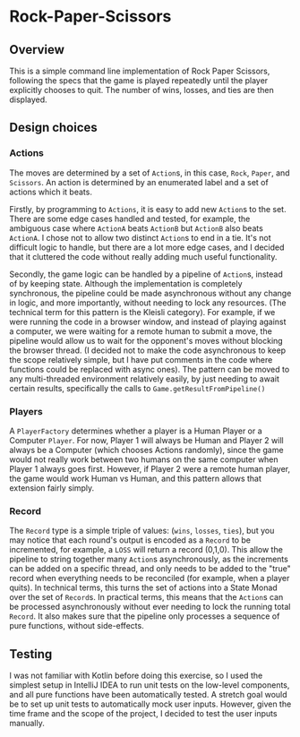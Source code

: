 # Rock-Paper-Scissors

## Overview

This is a simple command line implementation of Rock Paper Scissors, following the specs that the game is played repeatedly until the player explicitly chooses to quit. The number of wins, losses, and ties are then displayed.

## Design choices

### Actions

The moves are determined by a set of `Action`s, in this case, `Rock`, `Paper`, and `Scissors`. An action is determined by an enumerated label and a set of actions which it beats.

Firstly, by programming to `Actions`, it is easy to add new `Action`s to the set. There are some edge cases handled and tested, for example, the ambiguous case where `ActionA` beats `ActionB` but `ActionB` also beats `ActionA`. I chose not to allow two distinct `Action`s to end in a tie. It's not difficult logic to handle, but there are a lot more edge cases, and I decided that it cluttered the code without really adding much useful functionality.

Secondly, the game logic can be handled by a pipeline of `Action`s, instead of by keeping state. Although the implementation is completely synchronous, the pipeline could be made asynchronous without any change in logic, and more importantly, without needing to lock any resources. (The technical term for this pattern is the Kleisli category). For example, if we were running the code in a browser window, and instead of playing against a computer, we were waiting for a remote human to submit a move, the pipeline would allow us to wait for the opponent's moves without blocking the browser thread. (I decided not to make the code asynchronous to keep the scope relatively simple, but I have put comments in the code where functions could be replaced with async ones). The pattern can be moved to any multi-threaded environment relatively easily, by just needing to await certain results, specifically the calls to `Game.getResultFromPipeline()`

### Players

A `PlayerFactory` determines whether a player is a Human Player or a Computer `Player`. For now, Player 1 will always be Human and Player 2 will always be a Computer (which chooses Actions randomly), since the game would not really work between two humans on the same computer when Player 1 always goes first. However, if Player 2 were a remote human player, the game would work Human vs Human, and this pattern allows that extension fairly simply.

### Record

The `Record` type is a simple triple of values: (`wins`, `losses`, `ties`), but you may notice that each round's output is encoded as a `Record` to be incremented, for example, a `LOSS` will return a record (0,1,0). This allow the pipeline to string together many `Action`s asynchronously, as the increments can be added on a specific thread, and only needs to be added to the "true" record when everything needs to be reconciled (for example, when a player quits). In technical terms, this turns the set of actions into a State Monad over the set of `Record`s. In practical terms, this means that the `Action`s can be processed asynchronously without ever needing to lock the running total `Record`. It also makes sure that the pipeline only processes a sequence of pure functions, without side-effects. 

## Testing

I was not familiar with Kotlin before doing this exercise, so I used the simplest setup in IntelliJ IDEA to run unit tests on the low-level components, and all pure functions have been automatically tested. A stretch goal would be to set up unit tests to automatically mock user inputs. However, given the time frame and the scope of the project, I decided to test the user inputs manually.